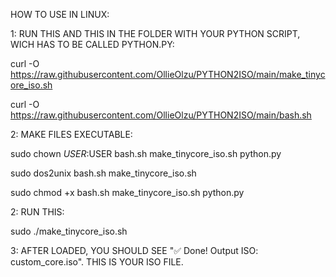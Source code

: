 HOW TO USE IN LINUX:

1: RUN THIS AND THIS IN THE FOLDER WITH YOUR PYTHON SCRIPT, WICH HAS TO BE CALLED PYTHON.PY:

curl -O https://raw.githubusercontent.com/OllieOlzu/PYTHON2ISO/main/make_tinycore_iso.sh

curl -O https://raw.githubusercontent.com/OllieOlzu/PYTHON2ISO/main/bash.sh

2: MAKE FILES EXECUTABLE:

sudo chown $USER:$USER bash.sh make_tinycore_iso.sh python.py

sudo dos2unix bash.sh make_tinycore_iso.sh

sudo chmod +x bash.sh make_tinycore_iso.sh python.py

2: RUN THIS:

sudo ./make_tinycore_iso.sh

3: AFTER LOADED, YOU SHOULD SEE "✅ Done! Output ISO: custom_core.iso". THIS IS YOUR ISO FILE.
